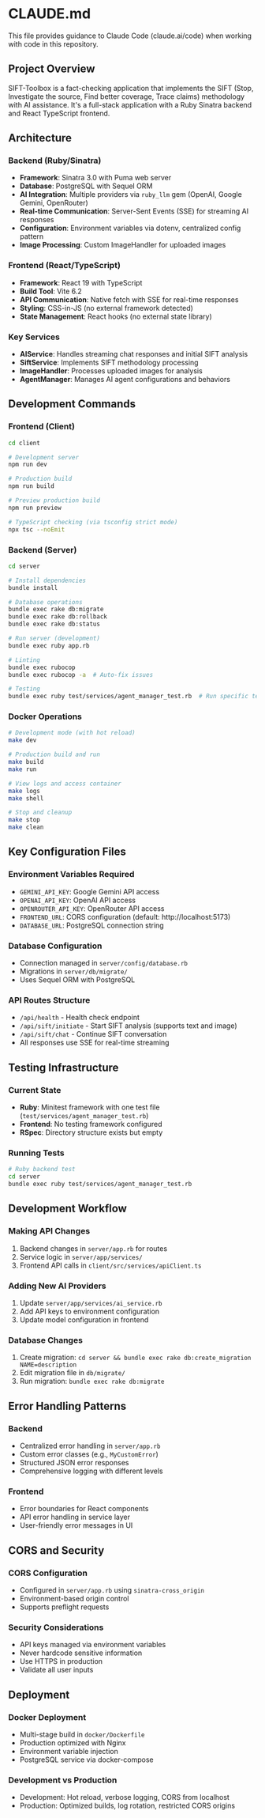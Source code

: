# CLAUDE.md

This file provides guidance to Claude Code (claude.ai/code) when working with code in this repository.

## Project Overview

SIFT-Toolbox is a fact-checking application that implements the SIFT (Stop, Investigate the source, Find better coverage, Trace claims) methodology with AI assistance. It's a full-stack application with a Ruby Sinatra backend and React TypeScript frontend.

## Architecture

### Backend (Ruby/Sinatra)
- **Framework**: Sinatra 3.0 with Puma web server
- **Database**: PostgreSQL with Sequel ORM
- **AI Integration**: Multiple providers via `ruby_llm` gem (OpenAI, Google Gemini, OpenRouter)
- **Real-time Communication**: Server-Sent Events (SSE) for streaming AI responses
- **Configuration**: Environment variables via dotenv, centralized config pattern
- **Image Processing**: Custom ImageHandler for uploaded images

### Frontend (React/TypeScript)
- **Framework**: React 19 with TypeScript
- **Build Tool**: Vite 6.2
- **API Communication**: Native fetch with SSE for real-time responses
- **Styling**: CSS-in-JS (no external framework detected)
- **State Management**: React hooks (no external state library)

### Key Services
- **AIService**: Handles streaming chat responses and initial SIFT analysis
- **SiftService**: Implements SIFT methodology processing
- **ImageHandler**: Processes uploaded images for analysis
- **AgentManager**: Manages AI agent configurations and behaviors

## Development Commands

### Frontend (Client)
```bash
cd client

# Development server
npm run dev

# Production build
npm run build

# Preview production build
npm run preview

# TypeScript checking (via tsconfig strict mode)
npx tsc --noEmit
```

### Backend (Server)
```bash
cd server

# Install dependencies
bundle install

# Database operations
bundle exec rake db:migrate
bundle exec rake db:rollback
bundle exec rake db:status

# Run server (development)
bundle exec ruby app.rb

# Linting
bundle exec rubocop
bundle exec rubocop -a  # Auto-fix issues

# Testing
bundle exec ruby test/services/agent_manager_test.rb  # Run specific test
```

### Docker Operations
```bash
# Development mode (with hot reload)
make dev

# Production build and run
make build
make run

# View logs and access container
make logs
make shell

# Stop and cleanup
make stop
make clean
```

## Key Configuration Files

### Environment Variables Required
- `GEMINI_API_KEY`: Google Gemini API access
- `OPENAI_API_KEY`: OpenAI API access  
- `OPENROUTER_API_KEY`: OpenRouter API access
- `FRONTEND_URL`: CORS configuration (default: http://localhost:5173)
- `DATABASE_URL`: PostgreSQL connection string

### Database Configuration
- Connection managed in `server/config/database.rb`
- Migrations in `server/db/migrate/`
- Uses Sequel ORM with PostgreSQL

### API Routes Structure
- `/api/health` - Health check endpoint
- `/api/sift/initiate` - Start SIFT analysis (supports text and image)
- `/api/sift/chat` - Continue SIFT conversation
- All responses use SSE for real-time streaming

## Testing Infrastructure

### Current State
- **Ruby**: Minitest framework with one test file (`test/services/agent_manager_test.rb`)
- **Frontend**: No testing framework configured
- **RSpec**: Directory structure exists but empty

### Running Tests
```bash
# Ruby backend test
cd server
bundle exec ruby test/services/agent_manager_test.rb
```

## Development Workflow

### Making API Changes
1. Backend changes in `server/app.rb` for routes
2. Service logic in `server/app/services/`
3. Frontend API calls in `client/src/services/apiClient.ts`

### Adding New AI Providers
1. Update `server/app/services/ai_service.rb`
2. Add API keys to environment configuration
3. Update model configuration in frontend

### Database Changes
1. Create migration: `cd server && bundle exec rake db:create_migration NAME=description`
2. Edit migration file in `db/migrate/`
3. Run migration: `bundle exec rake db:migrate`

## Error Handling Patterns

### Backend
- Centralized error handling in `server/app.rb`
- Custom error classes (e.g., `MyCustomError`)
- Structured JSON error responses
- Comprehensive logging with different levels

### Frontend
- Error boundaries for React components
- API error handling in service layer
- User-friendly error messages in UI

## CORS and Security

### CORS Configuration
- Configured in `server/app.rb` using `sinatra-cross_origin`
- Environment-based origin control
- Supports preflight requests

### Security Considerations
- API keys managed via environment variables
- Never hardcode sensitive information
- Use HTTPS in production
- Validate all user inputs

## Deployment

### Docker Deployment
- Multi-stage build in `docker/Dockerfile`
- Production optimized with Nginx
- Environment variable injection
- PostgreSQL service via docker-compose

### Development vs Production
- Development: Hot reload, verbose logging, CORS from localhost
- Production: Optimized builds, log rotation, restricted CORS origins